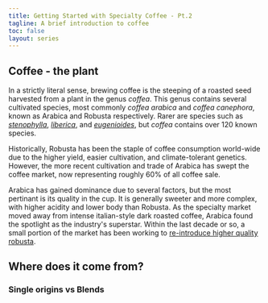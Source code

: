```yaml
---
title: Getting Started with Specialty Coffee - Pt.2
tagline: A brief introduction to coffee
toc: false
layout: series
---
```

## Coffee - the plant
In a strictly literal sense, brewing coffee is the steeping of a roasted seed harvested from a plant in the genus *coffea*.
This genus contains several cultivated species, most commonly *coffea arabica* and *coffea canephora*, known as Arabica and Robusta respectively.
Rarer are species such as [*stenophylla*](https://www.youtube.com/watch?v=iGL7LtgC_0I), [*liberica*](https://www.youtube.com/watch?v=u_yCroVNGgs), and [*eugenioides*](https://www.youtube.com/watch?v=Nl1udZphV3k), but *coffea* contains over 120 known species.
 
Historically, Robusta has been the staple of coffee consumption world-wide due to the higher yield, easier cultivation, and climate-tolerant genetics.
However, the more recent cultivation and trade of Arabica has swept the coffee market, now representing roughly 60% of all coffee sale.

Arabica has gained dominance due to several factors, but the most pertinant is its quality in the cup. It is generally sweeter and more complex, with higher acidity and lower body than Robusta.
As the specialty market moved away from intense italian-style dark roasted coffee, Arabica found the spotlight as the industry's superstar.
Within the last decade or so, a small portion of the market has been working to [re-introduce higher quality robusta](https://www.youtube.com/watch?v=_qiwccma8Hs).

## Where does it come from?
### Single origins vs Blends